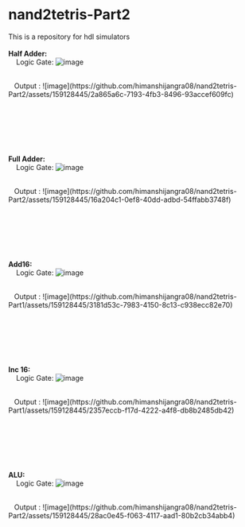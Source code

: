 # nand2tetris-Part2
This is a repository for hdl simulators
<br><br>
<b>Half Adder: </b><br>
&nbsp;&nbsp;&nbsp; Logic Gate: 
![image](https://github.com/himanshijangra08/nand2tetris-Part2/assets/159128445/9aeb56f6-bc03-476c-a71d-e091a26b5da3)


<br>
&nbsp;&nbsp;&nbsp;Output : 
![image](https://github.com/himanshijangra08/nand2tetris-Part2/assets/159128445/2a865a6c-7193-4fb3-8496-93accef609fc)

<br><br><br>




<br><br>
<b>Full Adder: </b><br>
&nbsp;&nbsp;&nbsp; Logic Gate:
![image](https://github.com/himanshijangra08/nand2tetris-Part2/assets/159128445/7d79773f-0796-49ac-8d1e-36bf1011d937)



<br>
&nbsp;&nbsp;&nbsp;Output : 
![image](https://github.com/himanshijangra08/nand2tetris-Part2/assets/159128445/16a204c1-0ef8-40dd-adbd-54ffabb3748f)


<br><br><br>





<br><br>
<b>Add16: </b><br>
&nbsp;&nbsp;&nbsp; Logic Gate: 
![image](https://github.com/himanshijangra08/nand2tetris-Part2/assets/159128445/91177d77-a828-451f-9c22-513ac0bf657e)




<br>
&nbsp;&nbsp;&nbsp;Output : 
![image](https://github.com/himanshijangra08/nand2tetris-Part1/assets/159128445/3181d53c-7983-4150-8c13-c938ecc82e70)

<br><br><br>




<br><br>
<b>Inc 16: </b><br>
&nbsp;&nbsp;&nbsp; Logic Gate: 
![image](https://github.com/himanshijangra08/nand2tetris-Part2/assets/159128445/1436b94e-c040-414a-9adb-8f2eaa0fe025)



<br>
&nbsp;&nbsp;&nbsp;Output : 
![image](https://github.com/himanshijangra08/nand2tetris-Part1/assets/159128445/2357eccb-f17d-4222-a4f8-db8b2485db42)

<br><br><br>




<br><br>
<b>ALU: </b><br>
&nbsp;&nbsp;&nbsp; Logic Gate: 
![image](https://github.com/himanshijangra08/nand2tetris-Part2/assets/159128445/ff2e5748-a483-432e-b27b-facbab8eedbb)


<br>
&nbsp;&nbsp;&nbsp;Output : 
![image](https://github.com/himanshijangra08/nand2tetris-Part2/assets/159128445/28ac0e45-f063-4117-aad1-80b2cb34abb4)



<br><br><br>

